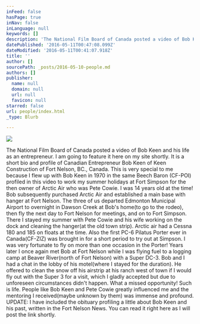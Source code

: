 ```yaml
---
inFeed: false
hasPage: true
inNav: false
inLanguage: null
keywords: []
description: 'The National Film Board of Canada posted a video of Bob Keen and his life as an entrepreneur. I am going to feature it here on my site shortly. It is a short bio and profile of Canadian Entrepreneur Bob Keen of Keen Construction of Fort Nelson, BC., Canada. This is very special to me because I flew up with Bob Keen in 1970 in the same Beech Baron (CF-POI) profiled in this video to work my summer holidays at Fort Simpson for the then owner of Arctic Air who was Pete Cowie. I was 14 years old at the time! Bob subsequently purchased Arctic Air and established a main base with hanger at Fort Nelson. The three of us departed Edmonton Municipal Airport to overnight in Dawson Creek at Bob’s home(to go to the rodeo), then fly the next day to Fort Nelson for meetings, and on to Fort Simpson. There I stayed my summer with Pete Cowie and his wife working on the dock and cleaning the hanger(at the old town strip). Arctic air had a Cessna 180 and 185 on floats at the time. Also the first PC-6 Pilatus Porter ever in Canada(CF-ZIZ) was brought in for a short period to try out at Simpson. I was very fortunate to fly on more than one occasion in the Porter! Years later I once again met Bob at Fort Nelson while I was flying fuel to a logging camp at Beaver River(north of Fort Nelson) with a Super DC-3. Bob and I had a chat in the lobby of his motel(where I stayed for the duration). He offered to clean the snow off his airstrip at his ranch west of town if I would fly out with the Super 3 for a visit, which I gladly accepted but due to unforeseen circumstances didn’t happen. What a missed opportunity! Such is life. People like Bob Keen and Pete Cowie greatly influenced me and the mentoring I received(maybe unknown by them) was immense and profound. UPDATE: I have included the obituary profiling a little about Bob Keen and his past, written in the Fort Nelson News. You can read it right here as I will post the link shortly.'
datePublished: '2016-05-11T00:47:08.099Z'
dateModified: '2016-05-11T00:41:07.918Z'
title: ''
author: []
sourcePath: _posts/2016-05-10-people.md
authors: []
publisher:
  name: null
  domain: null
  url: null
  favicon: null
starred: false
url: people/index.html
_type: Blurb

---
```

![](https://the-grid-user-content.s3-us-west-2.amazonaws.com/34117449-01c5-429b-9f3b-58974305cf52.jpg)

The National Film Board of Canada posted a video of Bob Keen and his life as an entrepreneur. I am going to feature it here on my site shortly. It is a short bio and profile of Canadian Entrepreneur Bob Keen of Keen Construction of Fort Nelson, BC., Canada. This is very special to me because I flew up with Bob Keen in 1970 in the same Beech Baron (CF-POI) profiled in this video to work my summer holidays at Fort Simpson for the then owner of Arctic Air who was Pete Cowie. I was 14 years old at the time! Bob subsequently purchased Arctic Air and established a main base with hanger at Fort Nelson. The three of us departed Edmonton Municipal Airport to overnight in Dawson Creek at Bob's home(to go to the rodeo), then fly the next day to Fort Nelson for meetings, and on to Fort Simpson. There I stayed my summer with Pete Cowie and his wife working on the dock and cleaning the hanger(at the old town strip). Arctic air had a Cessna 180 and 185 on floats at the time. Also the first PC-6 Pilatus Porter ever in Canada(CF-ZIZ) was brought in for a short period to try out at Simpson. I was very fortunate to fly on more than one occasion in the Porter! Years later I once again met Bob at Fort Nelson while I was flying fuel to a logging camp at Beaver River(north of Fort Nelson) with a Super DC-3\. Bob and I had a chat in the lobby of his motel(where I stayed for the duration). He offered to clean the snow off his airstrip at his ranch west of town if I would fly out with the Super 3 for a visit, which I gladly accepted but due to unforeseen circumstances didn't happen. What a missed opportunity! Such is life. People like Bob Keen and Pete Cowie greatly influenced me and the mentoring I received(maybe unknown by them) was immense and profound. UPDATE: I have included the obituary profiling a little about Bob Keen and his past, written in the Fort Nelson News. You can read it right here as I will post the link shortly.